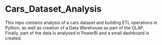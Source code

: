 # Cars_Dataset_Analysis
This repo contains analysis of a cars dataset and building ETL operations in Python, as well as creation of a Data Warehouse as part of the OLAP. Finally, part of the data is analysed in PowerBi and a small dashboard is created.
